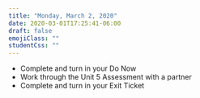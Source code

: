 ```yaml
---
title: "Monday, March 2, 2020"
date: 2020-03-01T17:25:41-06:00
draft: false
emojiClass: ""
studentCss: ""
---
```


- Complete and turn in your Do Now
- Work through the Unit 5 Assessment with a partner
- Complete and turn in your Exit Ticket